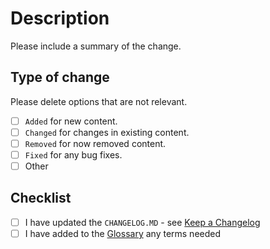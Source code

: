 # Description

Please include a summary of the change.

## Type of change

Please delete options that are not relevant.

- [ ] `Added` for new content.
- [ ] `Changed` for changes in existing content.
- [ ] `Removed` for now removed content.
- [ ] `Fixed` for any bug fixes.
- [ ] Other

## Checklist

- [ ] I have updated the `CHANGELOG.MD` - see [Keep a Changelog](https://keepachangelog.com/en/1.1.0/)
- [ ] I have added to the [Glossary](../content/glossary.md) any terms needed
